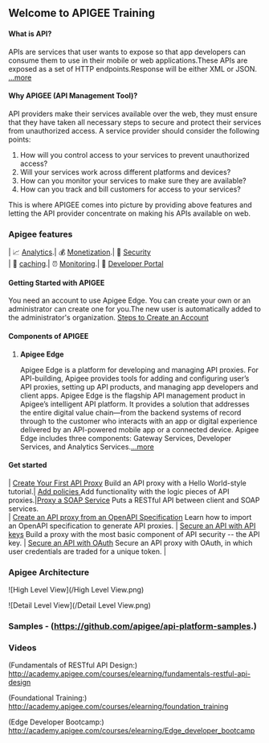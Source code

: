 ## Welcome to APIGEE Training

#### **What is API?**
APIs are services that user wants to expose so that app developers can consume them to use in their mobile or web applications.These APIs are exposed as a set of HTTP endpoints.Response will be either XML or JSON.    
  [...more](http://docs.apigee.com/api-services/content/understanding-apis-and-api-proxies) 

#### **Why APIGEE (API Management Tool)?**

API providers make their services available over the web, they must ensure that they have taken all necessary steps to secure and protect their services from unauthorized access. A service provider should consider the following points:

1. How will you control access to your services to prevent unauthorized access?
2. Will your services work across different platforms and devices?
3. How can you monitor your services to make sure they are available?
4. How can you track and bill customers for access to your services?

This is where APIGEE comes into picture by providing above features and letting the API provider concentrate on making his APIs available on web.

### Apigee features

   | :chart_with_upwards_trend: [Analytics](http://docs.apigee.com/analytics-services/content/analytics-services-overview).| :moneybag:  [Monetization](http://docs.apigee.com/monetization/content/configure-monetization-developer-portal).| :closed_lock_with_key: [Security](http://docs.apigee.com/api-services/content/api-security)   
   | :baggage_claim: [caching](http://docs.apigee.com/api-services/content/caching-edge).| :alarm_clock: [Monitoring](http://docs.apigee.:chart_with_upwards_trend:com/api-services/content/using-trace-tool-0).| :customs: [Developer Portal](http://docs.apigee.com/developer-services/content/what-developer-portal)


#### **Getting Started with APIGEE**
You need an account to use Apigee Edge. You can create your own or an administrator can create one for you.The new user is automatically added to the administrator's organization.
[Steps to Create an Account](http://docs.apigee.com/api-services/content/creating-apigee-edge-account)
#### **Components of APIGEE**

 1. **Apigee Edge** 

	Apigee Edge is a platform for developing and managing API proxies. 
For API-building, Apigee provides tools for adding and configuring user’s API proxies, setting up API products, and managing app developers and client apps. Apigee Edge is the flagship API management product in Apigee’s intelligent API platform. It provides a solution that addresses the entire digital value chain—from the backend systems of record through to the customer who interacts with an app or digital experience delivered by an API-powered mobile app or a connected device. 
Apigee Edge includes three components: Gateway Services, Developer Services, and Analytics Services.[...more](http://docs.apigee.com/api-services/content/what-apigee-edge)

#### Get started

| [Create Your First API Proxy](http://docs.apigee.com/tutorials/add-and-configure-your-first-api)  Build an API proxy with a Hello World-style tutorial.| [Add policies ](http://docs.apigee.com/tutorials/add-policies-your-api) Add functionality with the logic pieces of API proxies.|[Proxy a SOAP Service](http://docs.apigee.com/tutorials/proxy-soap-service) Puts a RESTful API between client and SOAP services.                          
| [Create an API proxy from an OpenAPI Specification](http://docs.apigee.com/tutorials/create-api-proxy-openapi-spec) Learn how to import an OpenAPI specification to generate API proxies. | [Secure an API with API keys](http://docs.apigee.com/tutorials/secure-calls-your-api-through-api-key-validation) Build a proxy with the most basic component of API security -- the API key. | [Secure an API with OAuth](http://docs.apigee.com/tutorials/secure-calls-your-api-through-oauth-20-client-credentials) Secure an API proxy with OAuth, in which user credentials are traded for a unique token. |





       
### Apigee Architecture

![High Level View](/High Level View.png)

![Detail Level View](/Detail Level View.png)

### Samples - (https://github.com/apigee/api-platform-samples.)

### Videos

(Fundamentals of RESTful API Design:) http://academy.apigee.com/courses/elearning/fundamentals-restful-api-design

(Foundational Training:) http://academy.apigee.com/courses/elearning/foundation_training

(Edge Developer Bootcamp:)  http://academy.apigee.com/courses/elearning/Edge_developer_bootcamp


